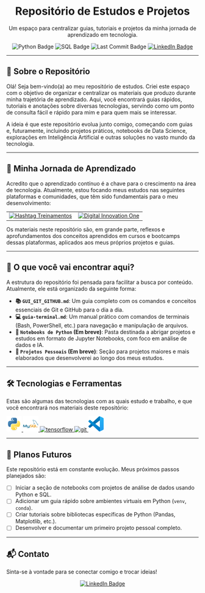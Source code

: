 <div align="center">
  <h1>
    Repositório de Estudos e Projetos
  </h1>
  <p>
    Um espaço para centralizar guias, tutoriais e projetos da minha jornada de aprendizado em tecnologia.
  </p>
</div>

<div align="center">
  <img src="https://img.shields.io/badge/Python-3776AB?style=for-the-badge&logo=python&logoColor=white" alt="Python Badge"/>
  <img src="https://img.shields.io/badge/SQL-005C84?style=for-the-badge&logo=postgresql&logoColor=white" alt="SQL Badge"/>
  <img src="https://img.shields.io/github/last-commit/FilipeCruz095171/treinamentos?style=for-the-badge&logo=github" alt="Last Commit Badge"/>
  <a href="https://www.linkedin.com/in/SEU_USUARIO_AQUI/">
    <img src="https://img.shields.io/badge/LinkedIn-0077B5?style=for-the-badge&logo=linkedin&logoColor=white" alt="LinkedIn Badge"/>
  </a>
</div>

---

## 📖 Sobre o Repositório

Olá! Seja bem-vindo(a) ao meu repositório de estudos. Criei este espaço com o objetivo de organizar e centralizar os materiais que produzo durante minha trajetória de aprendizado. Aqui, você encontrará guias rápidos, tutoriais e anotações sobre diversas tecnologias, servindo como um ponto de consulta fácil e rápido para mim e para quem mais se interessar.

A ideia é que este repositório evolua junto comigo, começando com guias e, futuramente, incluindo projetos práticos, notebooks de Data Science, explorações em Inteligência Artificial e outras soluções no vasto mundo da tecnologia.

---

## 🚀 Minha Jornada de Aprendizado

Acredito que o aprendizado contínuo é a chave para o crescimento na área de tecnologia. Atualmente, estou focando meus estudos nas seguintes plataformas e comunidades, que têm sido fundamentais para o meu desenvolvimento:

<div align="center">
  <table width="100%">
    <tr width="100%">
      <td width="50%" align="center">
        <a href="https://www.hashtagtreinamentos.com/">
          <img src="https://www.hashtagtreinamentos.com/wp-content/uploads/2022/05/Logo-Hashtag-Original-1024x296.png" height="60" alt="Hashtag Treinamentos">
        </a>
      </td>
      <td width="50%" align="center">
        <a href="https://www.dio.me/">
          <img src="https://hermes.digitalinnovation.one/assets/diome/logo-full.svg" height="60" alt="Digital Innovation One">
        </a>
      </td> 
    </tr>
  </table>
</div>

Os materiais neste repositório são, em grande parte, reflexos e aprofundamentos dos conceitos aprendidos em cursos e bootcamps dessas plataformas, aplicados aos meus próprios projetos e guias.

---

## 📂 O que você vai encontrar aqui?

A estrutura do repositório foi pensada para facilitar a busca por conteúdo. Atualmente, ele está organizado da seguinte forma:

* **📚 `GUI_GIT_GITHUB.md`**: Um guia completo com os comandos e conceitos essenciais de Git e GitHub para o dia a dia.
* **💻 `guia-terminal.md`**: Um manual prático com comandos de terminais (Bash, PowerShell, etc.) para navegação e manipulação de arquivos.
* **🐍 `Notebooks de Python` (Em breve)**: Pasta destinada a abrigar projetos e estudos em formato de Jupyter Notebooks, com foco em análise de dados e IA.
* **🚀 `Projetos Pessoais` (Em breve)**: Seção para projetos maiores e mais elaborados que desenvolverei ao longo dos meus estudos.

---

## 🛠️ Tecnologias e Ferramentas

Estas são algumas das tecnologias com as quais estudo e trabalho, e que você encontrará nos materiais deste repositório:

<p align="left">
  <a href="https://www.python.org" target="_blank"> 
    <img src="https://raw.githubusercontent.com/devicons/devicon/master/icons/python/python-original.svg" alt="python" width="40" height="40"/> 
  </a>
  <a href="https://www.mysql.com/" target="_blank"> 
    <img src="https://raw.githubusercontent.com/devicons/devicon/master/icons/mysql/mysql-original-wordmark.svg" alt="mysql" width="40" height="40"/> 
  </a>
  <a href="https://www.tensorflow.org" target="_blank"> 
    <img src="https://upload.wikimedia.org/wikipedia/commons/2/2d/Tensorflow_logo.svg" alt="tensorflow" width="40" height="40"/> 
  </a>
  <a href="https://git-scm.com/" target="_blank"> 
    <img src="https://www.vectorlogo.zone/logos/git-scm/git-scm-icon.svg" alt="git" width="40" height="40"/> 
  </a> 
  <a href="https://www.visualstudio.com/" target="_blank"> 
      <img src="https://raw.githubusercontent.com/devicons/devicon/master/icons/vscode/vscode-original.svg" alt="vscode" width="40" height="40"/>
  </a>
</p>

---

## 🎯 Planos Futuros

Este repositório está em constante evolução. Meus próximos passos planejados são:

- [ ] Iniciar a seção de notebooks com projetos de análise de dados usando Python e SQL.
- [ ] Adicionar um guia rápido sobre ambientes virtuais em Python (`venv`, `conda`).
- [ ] Criar tutoriais sobre bibliotecas específicas de Python (Pandas, Matplotlib, etc.).
- [ ] Desenvolver e documentar um primeiro projeto pessoal completo.

---

## 📬 Contato

Sinta-se à vontade para se conectar comigo e trocar ideias!

<div align="center">
  <a href="https://www.linkedin.com/in/SEU_USUARIO_AQUI/" target="_blank">
    <img src="https://img.shields.io/badge/LinkedIn-0077B5?style=for-the-badge&logo=linkedin&logoColor=white" alt="LinkedIn Badge"/>
  </a>
</div>